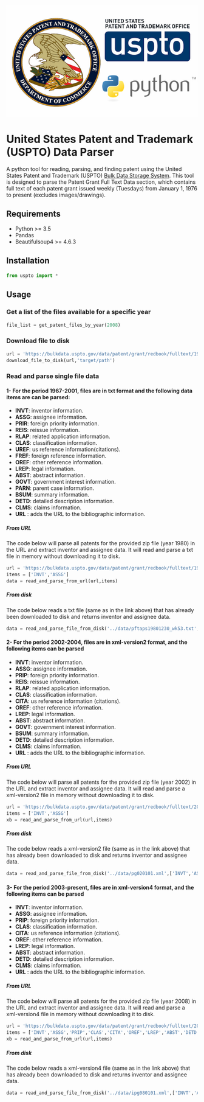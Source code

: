 <p align="start">
  <a href="https://www.uspto.gov/" target="_blank">
    <img src="./documentation/uspto.jpg" alt="Storyblok">
  </a>
</p>

# United States Patent and Trademark (USPTO) Data Parser

A python tool for reading, parsing, and finding patent using the United States Patent and Trademark (USPTO) [Bulk Data Storage System](https://bulkdata.uspto.gov/). This tool is designed to parse the Patent Grant Full Text Data section, which contains full text of each patent grant issued weekly (Tuesdays) from January 1, 1976 to present (excludes images/drawings).

## Requirements

- Python >= 3.5
- Pandas
- Beautifulsoup4 >= 4.6.3

## Installation
```python
from uspto import *
```
## Usage
### Get a list of the files available for a specific year
```python
file_list = get_patent_files_by_year(2008)
```
### Download file to disk
```python
url = 'https://bulkdata.uspto.gov/data/patent/grant/redbook/fulltext/1999/pftaps19990406_wk14.zip'
download_file_to_disk(url,'target/path')
```
### Read and parse single file data
#### 1- For the period 1967-2001, files are in txt format and the following data items are can be parsed:
* **INVT**: inventor information.
* **ASSG**: assignee information.
* **PRIR**: foreign priority information.
* **REIS**: reissue information.
* **RLAP**: related application information.
* **CLAS**: classification information.
* **UREF**: us reference information(citations).
* **FREF**: foreign reference information.
* **OREF**: other reference information.
* **LREP**: legal information.
* **ABST**: abstract information.
* **GOVT**: government interest information.
* **PARN**: parent case information.
* **BSUM**: summary information.
* **DETD**: detailed description information.
* **CLMS**: claims information.
* **URL** : adds the URL to the bibliographic information.

##### From URL
The code below will parse all patents for the provided zip file (year 1980) in the URL and extract inventor and assignee data. It will read and parse a txt file in memory without downloading it to disk.
```python
url = 'https://bulkdata.uspto.gov/data/patent/grant/redbook/fulltext/1980/pftaps19801230_wk53.zip'
items = ['INVT','ASSG']
data = read_and_parse_from_url(url,items)
```
##### From disk
 The code below reads a txt file (same as in the link above) that has already been downloaded to disk and returns inventor and assignee data.
```python
data = read_and_parse_file_from_disk('../data/pftaps19801230_wk53.txt',['INVT','ASSG'],'txt')
```

#### 2- For the period 2002-2004, files are in xml-version2 format, and the following items can be parsed
* **INVT**: inventor information.
* **ASSG**: assignee information.
* **PRIP**: foreign priority information.
* **REIS**: reissue information.
* **RLAP**: related application information.
* **CLAS**: classification information.
* **CITA**: us reference information (citations).
* **OREF**: other reference information.
* **LREP**: legal information.
* **ABST**: abstract information.
* **GOVT**: government interest information.
* **BSUM**: summary information.
* **DETD**: detailed description information.
* **CLMS**: claims information.
* **URL** : adds the URL to the bibliographic information.

##### From URL
The code below will parse all patents for the provided zip file (year 2002) in the URL and extract inventor and assignee data. It will read and parse a xml-version2 file in memory without downloading it to disk.
```python
url = 'https://bulkdata.uspto.gov/data/patent/grant/redbook/fulltext/2002/pg020101.zip'
items = ['INVT','ASSG']
xb = read_and_parse_from_url(url,items)
```
##### From disk
 The code below reads a xml-version2 file (same as in the link above) that has already been downloaded to disk and returns inventor and assignee data.
```python
data = read_and_parse_file_from_disk('../data/pg020101.xml',['INVT','ASSG'],'xml2')
```
#### 3-  For the period 2003-present, files are in xml-version4 format, and the following items can be parsed
* **INVT**: inventor information.
* **ASSG**: assignee information.
* **PRIP**: foreign priority information.
* **CLAS**: classification information.
* **CITA**: us reference information (citations).
* **OREF**: other reference information.
* **LREP**: legal information.
* **ABST**: abstract information.
* **DETD**: detailed description information.
* **CLMS**: claims information.
* **URL** : adds the URL to the bibliographic information.

##### From URL
The code below will parse all patents for the provided zip file (year 2008) in the URL and extract inventor and assignee data. It will read and parse a xml-version4 file in memory without downloading it to disk.
```python
url = 'https://bulkdata.uspto.gov/data/patent/grant/redbook/fulltext/2008/ipg080101.zip'
items = ['INVT','ASSG','PRIP','CLAS','CITA','OREF','LREP','ABST','DETD','CLMS','URL']
xb = read_and_parse_from_url(url,items)
```
##### From disk
The code below reads a xml-version4 file (same as in the link above) that has already been downloaded to disk and returns inventor and assignee data.
```python
data = read_and_parse_file_from_disk('../data/ipg080101.xml',['INVT','ASSG'],'xml4')
```

